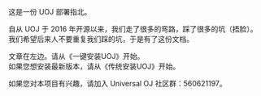 这是一份 UOJ 部署指北。

自从 UOJ 于 2016 年开源以来，我们走了很多的弯路，踩了很多的坑（捂脸）。  
我们希望后来人不要重复我们踩的坑，于是有了这份文档。  

文章在左边。请从《一键安装UOJ》开始。  
如果您想安装最新版本，请从《传统安装UOJ》开始。

如果您对本项目有兴趣，请加入 Universal OJ 社区群：560621197。
